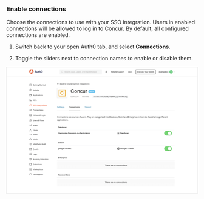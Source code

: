 ### Enable connections

Choose the connections to use with your SSO integration. Users in enabled connections will be allowed to log in to Concur. By default, all configured connections are enabled.

1. Switch back to your open Auth0 tab, and select **Connections**.

2. Toggle the sliders next to connection names to enable or disable them.

![Enable/Disable Connections](/media/articles/dashboard/sso-integrations/settings-connections-concur.png)